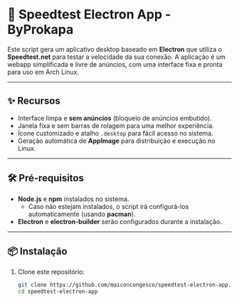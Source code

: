 # 🚀 Speedtest Electron App - ByProkapa

Este script gera um aplicativo desktop baseado em **Electron** que utiliza o **Speedtest.net** para testar a velocidade da sua conexão. A aplicação é um webapp simplificada e livre de anúncios, com uma interface fixa e pronta para uso em Arch Linux.

---

## ✨ **Recursos**
- Interface limpa e **sem anúncios** (bloqueio de anúncios embutido).
- Janela fixa e sem barras de rolagem para uma melhor experiência.
- Ícone customizado e atalho `.desktop` para fácil acesso no sistema.
- Geração automática de **AppImage** para distribuição e execução no Linux.

---

## 🛠️ **Pré-requisitos**
- **Node.js** e **npm** instalados no sistema.
  - Caso não estejam instalados, o script irá configurá-los automaticamente (usando **pacman**).
- **Electron** e **electron-builder** serão configurados durante a instalação.

---

## 📦 **Instalação**
1. Clone este repositório:
   ```bash
   git clone https://github.com/maiconcongesco/speedtest-electron-app.git
   cd speedtest-electron-app
